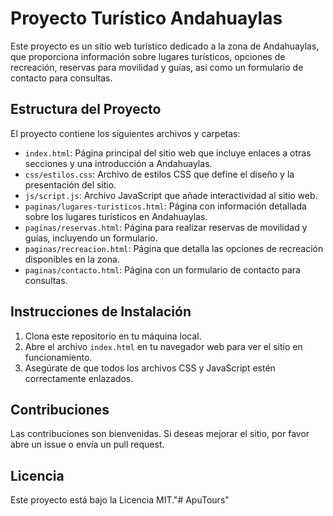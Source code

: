 # Proyecto Turístico Andahuaylas

Este proyecto es un sitio web turístico dedicado a la zona de Andahuaylas, que proporciona información sobre lugares turísticos, opciones de recreación, reservas para movilidad y guías, así como un formulario de contacto para consultas.

## Estructura del Proyecto

El proyecto contiene los siguientes archivos y carpetas:

- `index.html`: Página principal del sitio web que incluye enlaces a otras secciones y una introducción a Andahuaylas.
- `css/estilos.css`: Archivo de estilos CSS que define el diseño y la presentación del sitio.
- `js/script.js`: Archivo JavaScript que añade interactividad al sitio web.
- `paginas/lugares-turisticos.html`: Página con información detallada sobre los lugares turísticos en Andahuaylas.
- `paginas/reservas.html`: Página para realizar reservas de movilidad y guías, incluyendo un formulario.
- `paginas/recreacion.html`: Página que detalla las opciones de recreación disponibles en la zona.
- `paginas/contacto.html`: Página con un formulario de contacto para consultas.

## Instrucciones de Instalación

1. Clona este repositorio en tu máquina local.
2. Abre el archivo `index.html` en tu navegador web para ver el sitio en funcionamiento.
3. Asegúrate de que todos los archivos CSS y JavaScript estén correctamente enlazados.

## Contribuciones

Las contribuciones son bienvenidas. Si deseas mejorar el sitio, por favor abre un issue o envía un pull request.

## Licencia

Este proyecto está bajo la Licencia MIT."# ApuTours" 

